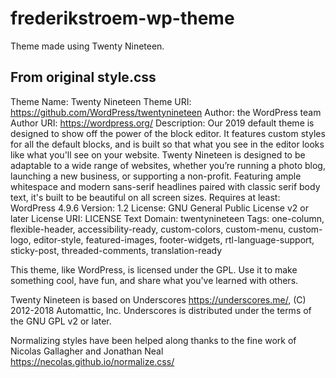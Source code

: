 # frederikstroem-wp-theme
Theme made using Twenty Nineteen.

## From original style.css
Theme Name: Twenty Nineteen
Theme URI: https://github.com/WordPress/twentynineteen
Author: the WordPress team
Author URI: https://wordpress.org/
Description: Our 2019 default theme is designed to show off the power of the block editor. It features custom styles for all the default blocks, and is built so that what you see in the editor looks like what you'll see on your website. Twenty Nineteen is designed to be adaptable to a wide range of websites, whether you’re running a photo blog, launching a new business, or supporting a non-profit. Featuring ample whitespace and modern sans-serif headlines paired with classic serif body text, it's built to be beautiful on all screen sizes.
Requires at least: WordPress 4.9.6
Version: 1.2
License: GNU General Public License v2 or later
License URI: LICENSE
Text Domain: twentynineteen
Tags: one-column, flexible-header, accessibility-ready, custom-colors, custom-menu, custom-logo, editor-style, featured-images, footer-widgets, rtl-language-support, sticky-post, threaded-comments, translation-ready

This theme, like WordPress, is licensed under the GPL.
Use it to make something cool, have fun, and share what you've learned with others.

Twenty Nineteen is based on Underscores https://underscores.me/, (C) 2012-2018 Automattic, Inc.
Underscores is distributed under the terms of the GNU GPL v2 or later.

Normalizing styles have been helped along thanks to the fine work of
Nicolas Gallagher and Jonathan Neal https://necolas.github.io/normalize.css/
